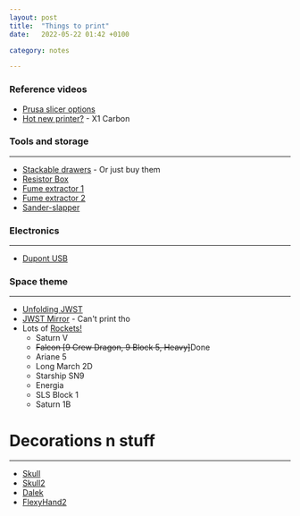 ```yaml
---
layout: post
title:  "Things to print"
date:   2022-05-22 01:42 +0100

category: notes

---
```


### Reference videos

* [Prusa slicer options]
* [Hot new printer?](https://www.youtube.com/watch?v=6HE2ik46SFk) - X1 Carbon

### Tools and storage
---------------------

* [Stackable drawers] - Or just buy them
* [Resistor Box]
* [Fume extractor 1]
* [Fume extractor 2]
* [Sander-slapper]


### Electronics
---------------
* [Dupont USB]



### Space theme
---------------

* [Unfolding JWST]
* [JWST Mirror] - Can't print tho
* Lots of [Rockets!]
    * Saturn V
    * <del>Falcon [9 Crew Dragon, 9 Block 5, Heavy]</del>Done
    * Ariane 5
    * Long March 2D
    * Starship SN9
    * Energia
    * SLS Block 1
    * Saturn 1B

# Decorations n stuff
---------------------

* [Skull]
* [Skull2]
* [Dalek]
* [FlexyHand2]


[PRusa slicer options]: https://www.youtube.com/watch?v=Z7eKL7AhzNg

[Stackable drawers]: https://www.thingiverse.com/thing:5167643
[Resistor Box]: https://www.thingiverse.com/thing:3125601
[Fume extractor 1]: https://www.thingiverse.com/thing:5172362
[Fume extractor 2]: https://www.thingiverse.com/thing:5187664
[Sander-slapper]: https://www.thingiverse.com/thing:5180183


[Dupont USB]: https://www.thingiverse.com/thing:5191739

[Unfolding JWST]: https://www.thingiverse.com/thing:5181847
[JWST Mirror]: https://www.thingiverse.com/thing:5194387
[Rockets!]: https://www.thingiverse.com/kmobrain/designs

[Skull]: https://www.thingiverse.com/thing:5197313
[Skull2]: https://www.thingiverse.com/thing:441087
[Dalek]: https://www.thingiverse.com/thing:4831739
[FlexyHand2]: https://www.thingiverse.com/thing:380665
